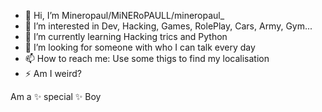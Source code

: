 - 👋 Hi, I’m Mineropaul/MiNERoPAULL/mineropaul_
- 👀 I’m interested in Dev, Hacking, Games, RolePlay, Cars, Army, Gym...
- 🌱 I’m currently learning Hacking trics and Python
- 💞️ I’m looking for someone with who I can talk every day
- 📫 How to reach me: Use some thigs to find my localisation
- ⚡ Am I weird?


Am a ✨ special ✨ Boy 

